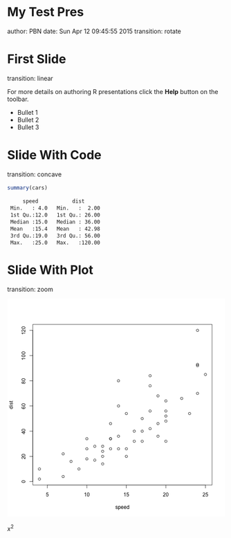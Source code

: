 My Test Pres
========================================================
author: PBN
date: Sun Apr 12 09:45:55 2015
transition: rotate

First Slide
========================================================
transition: linear

For more details on authoring R presentations click the
**Help** button on the toolbar.

- Bullet 1
- Bullet 2
- Bullet 3

Slide With Code
========================================================
transition: concave



```r
summary(cars)
```

```
     speed           dist       
 Min.   : 4.0   Min.   :  2.00  
 1st Qu.:12.0   1st Qu.: 26.00  
 Median :15.0   Median : 36.00  
 Mean   :15.4   Mean   : 42.98  
 3rd Qu.:19.0   3rd Qu.: 56.00  
 Max.   :25.0   Max.   :120.00  
```


Slide With Plot
========================================================
transition: zoom

![plot of chunk unnamed-chunk-2](test-figure/unnamed-chunk-2-1.png) 

$x^2$



